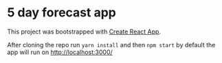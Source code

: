 # 5 day forecast app

This project was bootstrapped with [Create React App](https://github.com/facebookincubator/create-react-app).

After cloning the repo run `yarn install` and then `npm start` by default the app will run on [http://localhost:3000/](http://localhost:3000/)

